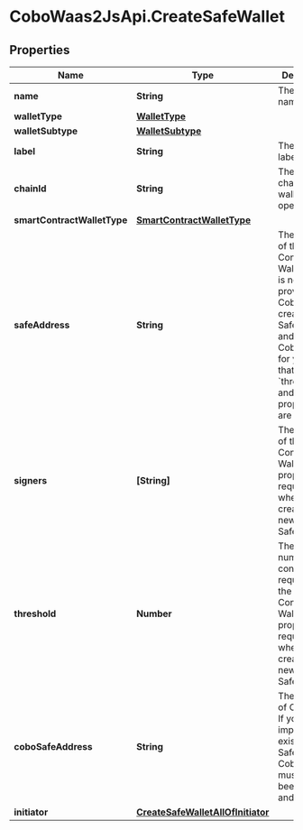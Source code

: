 # CoboWaas2JsApi.CreateSafeWallet

## Properties

Name | Type | Description | Notes
------------ | ------------- | ------------- | -------------
**name** | **String** | The wallet name. | 
**walletType** | [**WalletType**](WalletType.md) |  | 
**walletSubtype** | [**WalletSubtype**](WalletSubtype.md) |  | 
**label** | **String** | The wallet label. | [optional] 
**chainId** | **String** | The ID of the chain that the wallet operates on. | 
**smartContractWalletType** | [**SmartContractWalletType**](SmartContractWalletType.md) |  | 
**safeAddress** | **String** | The address of the Smart Contract Wallet. If this is not provided, Cobo will create a new Safe{Wallet} and set up Cobo Safe for you. In that case, the &#x60;threshold&#x60; and &#x60;signers&#x60; properties are required. | [optional] 
**signers** | **[String]** | The signers of the Smart Contract Wallet. This property is required when creating a new Safe{Wallet}. | [optional] 
**threshold** | **Number** | The minimum number of confirmations required for the Smart Contract Wallet. This property is required when creating a new Safe{Wallet}. | [optional] 
**coboSafeAddress** | **String** | The address of Cobo Safe. If you are importing an existing Safe{Wallet}, Cobo Safe must have been created and enabled. | [optional] 
**initiator** | [**CreateSafeWalletAllOfInitiator**](CreateSafeWalletAllOfInitiator.md) |  | [optional] 


